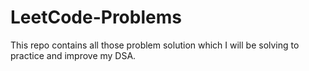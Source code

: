 # LeetCode-Problems
This repo contains all those problem solution which I will be solving to practice and improve my DSA.
